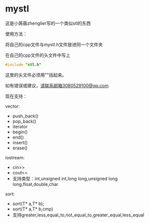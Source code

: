 # mystl
这是小蒟蒻zhenglier写的一个类似stl的东西

使用方法：

将自己的cpp文件与mystl.h文件放进同一个文件夹

在自己的cpp文件的头文件中写上

```cpp
#include "stl.h"
```

这里的头文件必须用""括起来。

如有错误或建议，请联系邮箱3080529100@qq.com



现在支持：

vector:

- push_back()
- pop_back()
- iterator
- begin()
- end()
- insert()
- erase()



iostream:

- cin>>
- cout<<
- 支持类型：int,unsigned int,long long,unsigned long long,float,double,char



sort:

- sort(T* a,T* b);
- sort(T* a,T* b,cmp)
- 支持greater,less,equal_to,not_equal_to,greater_equal,less_equal